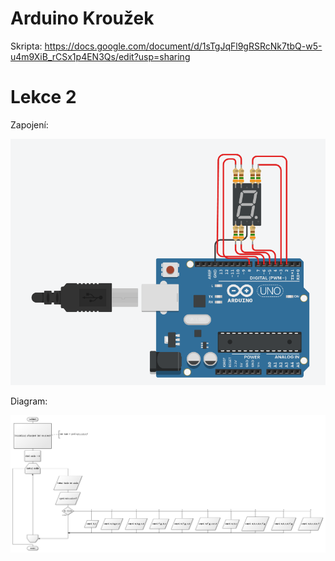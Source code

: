 # Arduino Kroužek
Skripta: https://docs.google.com/document/d/1sTgJqFl9gRSRcNk7tbQ-w5-u4m9XiB_rCSx1p4EN3Qs/edit?usp=sharing

# Lekce 2
Zapojení:

![alt text](https://github.com/JustABenda/arduino_krouzek/blob/main/Lekce%202/7seg_zapojeni.png)

Diagram:

![alt text](https://github.com/JustABenda/arduino_krouzek/blob/main/Lekce%202/7seg.png)
